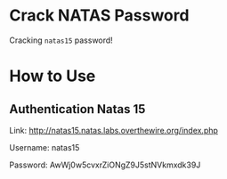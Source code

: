 # Crack NATAS Password

Cracking `natas15` password!

#

# How to Use

## Authentication Natas 15

Link: http://natas15.natas.labs.overthewire.org/index.php

Username: natas15

Password: AwWj0w5cvxrZiONgZ9J5stNVkmxdk39J
